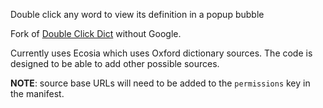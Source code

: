 Double click any word to view its definition in a popup bubble

Fork of [Double Click Dict](https://github.com/igorlogius/dbl-click-dict) without Google.

Currently uses Ecosia which uses Oxford dictionary sources. The code is designed to be able to add other possible sources.

**NOTE**: source base URLs will need to be added to the `permissions` key in the manifest.
